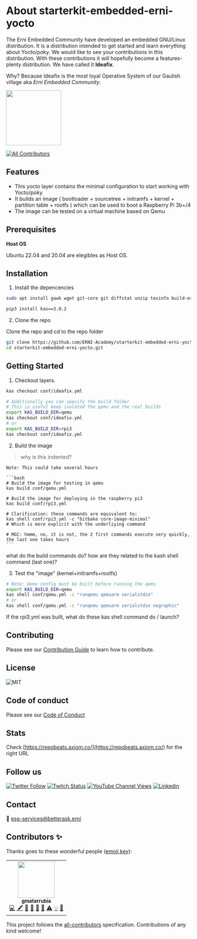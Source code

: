# About starterkit-embedded-erni-yocto

The Erni Embedded Community have developed an embedded GNU/Linux distribution. It is a distribution intended to get started and learn everything about Yocto/poky. We would like to see your contributions in this distribution. With these contributions it will hopefully become a features-plenty distribution. We have called it **Ideafix**.

Why? Because Ideafix is the most loyal Operative System of our Gaulish village aka _Erni Embedded Community_.

<img src="https://residenciacaninaidefix.com/wp-content/uploads/2018/10/idefix.jpeg" width="150">

<!-- ALL-CONTRIBUTORS-BADGE:START - Do not remove or modify this section -->
[![All Contributors](https://img.shields.io/badge/all_contributors-3-orange.svg?style=flat-square)](#contributors)
<!-- ALL-CONTRIBUTORS-BADGE:END -->


## Features

- This yocto layer contains the minimal configuration to start working with Yocto/poky
- It builds an image ( bootloader + sourcetree + initramfs + kernel + partition table + rootfs ) which can be used to boot a Raspberry Pi 3b+/4
- The image can be tested on a virtual machine based on Qemu

## Prerequisites

**Host OS**

Ubuntu 22.04 and 20.04 are elegibles as Host OS.

## Installation

1. Install the depencencies

```bash
sudo apt install gawk wget git-core git diffstat unzip texinfo build-essential chrpath socat cpio python3 python3-pip zstd libsdl1.2-dev xterm make xsltproc docbook-utils fop dblatex xmlto libssl-dev pv

pip3 install kas==3.0.2
```

2. Clone the repo

Clone the repo and cd to the repo folder

```bash
git clone https://github.com/ERNI-Academy/starterkit-embedded-erni-yocto.git
cd starterkit-embedded-erni-yocto.git
```

## Getting Started

1. Checkout layers.

```bash
kas checkout conf/ideafix.yml

# Additionally you can specify the build folder
# This is useful keep isolated the qemu and the real builds
export KAS_BUILD_DIR=qemu
kas checkout conf/ideafix.yml
# or
export KAS_BUILD_DIR=rpi3
kas checkout conf/ideafix.yml
```

2. Build the image

> why is this indented?

    Note: This could take several hours

    ```bash
    # Build the image for testing in qemu
    kas build conf/qemu.yml

    # Build the image for deploying in the raspberry pi3
    kas build conf/rpi3.yml

    # Clarification: these commands are equivalent to:
    kas shell conf/rpi3.yml -c "bitbake core-image-minimal"
    # Which is more explicit with the underliying command

    # MGC: hmmm, no, it is not, the 2 first commands execute very quickly, the last one takes hours
    ```

what do the build commands do? how are they related to the kash shell command (last one)?   

3. Test the "image" (kernel+initramfs+rootfs)

```bash
# Note: Qemu config must be built before running the qemu
export KAS_BUILD_DIR=qemu
kas shell conf/qemu.yml -c "runqemu qemuarm serialstdio"
# or
kas shell conf/qemu.yml -c "runqemu qemuarm serialstdio nographic"
```

If the rpi3.yml was built, what do these kas shell command do / launch?

## Contributing

Please see our [Contribution Guide](CONTRIBUTING.md) to learn how to contribute.

## License

![MIT](https://img.shields.io/badge/License-MIT-blue.svg)

## Code of conduct

Please see our [Code of Conduct](CODE_OF_CONDUCT.md)

## Stats

Check [https://repobeats.axiom.co/](https://repobeats.axiom.co/) for the right URL

## Follow us

[![Twitter Follow](https://img.shields.io/twitter/follow/ERNI?style=social)](https://www.twitter.com/ERNI)
[![Twitch Status](https://img.shields.io/twitch/status/erni_academy?label=Twitch%20Erni%20Academy&style=social)](https://www.twitch.tv/erni_academy)
[![YouTube Channel Views](https://img.shields.io/youtube/channel/views/UCkdDcxjml85-Ydn7Dc577WQ?label=Youtube%20Erni%20Academy&style=social)](https://www.youtube.com/channel/UCkdDcxjml85-Ydn7Dc577WQ)
[![Linkedin](https://img.shields.io/badge/linkedin-31k-green?style=social&logo=Linkedin)](https://www.linkedin.com/company/erni)

## Contact

📧 [esp-services@betterask.erni](mailto:esp-services@betterask.erni)

## Contributors ✨

Thanks goes to these wonderful people ([emoji key](https://allcontributors.org/docs/en/emoji-key)):

<!-- ALL-CONTRIBUTORS-LIST:START - Do not remove or modify this section -->
<!-- prettier-ignore-start -->
<!-- markdownlint-disable -->
<table>
  <tr>
    <td align="center"><a href="https://github.com/Gmatarrubia"><img src="https://avatars.githubusercontent.com/u/7702234?v=4" width="100px;" alt=""/><br /><sub><b>gmatarrubia</b></sub></a><br /><a href="https://github.com/Gmatarrubia" title="Code">💻</a> <a href="#content-gmatarrubia" title="Content">🖋</a> <a href="https://github.com/ERNI-Academy/starterkit-embedded-erni-yocto//commits?author=gmatarrubia" title="Documentation">📖</a> <a href="#design-gmatarrubia" title="Design">🎨</a> <a href="#ideas-gmatarrubia" title="Ideas, Planning, & Feedback">🤔</a> <a href="#maintenance-gmatarrubia" title="Maintenance">🚧</a> <a href="https://github.com/ERNI-Academy/starterkit-embedded-erni-yocto//commits?author=gmatarrubia" title="Tests">⚠️</a> <a href="#example-gmatarrubia" title="Examples">💡</a> <a href="https://github.com/ERNI-Academy/starterkit-embedded-erni-yocto//pulls?q=is%3Apr+reviewed-by%3gmatarrubia" title="Reviewed Pull Requests">👀</a></td>
  </tr>
</table>

<!-- markdownlint-restore -->
<!-- prettier-ignore-end -->

<!-- ALL-CONTRIBUTORS-LIST:END -->
This project follows the [all-contributors](https://github.com/all-contributors/all-contributors) specification. Contributions of any kind welcome!
